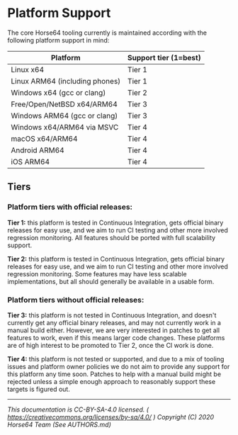 

# Platform Support

The core Horse64 tooling currently is maintained according with the
following platform support in mind:

|Platform                       | Support tier (1=best)|
|-------------------------------|----------------------|
|Linux x64                      |  Tier 1              |
|Linux ARM64 (including phones) |  Tier 1              |
|Windows x64   (gcc or clang)   |  Tier 2              |
|Free/Open/NetBSD x64/ARM64     |  Tier 3              |
|Windows ARM64 (gcc or clang)   |  Tier 3              |
|Windows x64/ARM64 via MSVC     |  Tier 4              |
|macOS x64/ARM64                |  Tier 4              |
|Android ARM64                  |  Tier 4              |
|iOS ARM64                      |  Tier 4              |


## Tiers

### Platform tiers with official releases:

**Tier 1:** this platform is tested in Continuous Integration, gets official
binary releases for easy use, and we aim to run CI testing and other more
involved regression monitoring. All features should be ported with full
scalability support.

**Tier 2:** this platform is tested in Continuous Integration, gets official
binary releases for easy use, and we aim to run CI testing and other more
involved regression monitoring. Some features may have less scalable
implementations, but all should generally be available in a usable form.

### Platform tiers without official releases:

**Tier 3:** this platform is not tested in Continuous Integration, and
doesn't currently get any official binary releases, and may not currently
work in a manual build either. However, we are very interested in patches
to get all features to work, even if this means larger code changes.
These platforms are of high interest to be promoted to Tier 2, once the
CI work is done.

**Tier 4:** this platform is not tested or supported, and due to a mix of
tooling issues and platform owner policies we do not aim to provide
any support for this platform any time soon. Patches to help with a
manual build might be rejected unless a simple enough approach to
reasonably support these targets is figured out.


---
*This documentation is CC-BY-SA-4.0 licensed.
( https://creativecommons.org/licenses/by-sa/4.0/ )
Copyright (C) 2020  Horse64 Team (See AUTHORS.md)*
